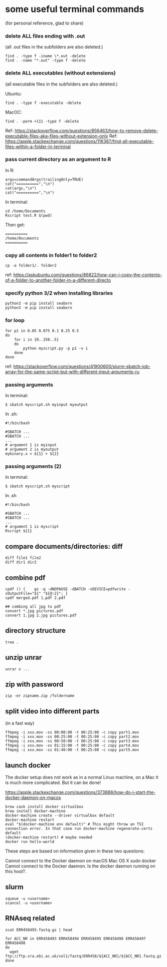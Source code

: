 # some useful terminal commands
(for personal reference, glad to share)

### delete ALL files ending with .out
(all .out files in the subfolders are also deleted.)
```
find . -type f -iname \*.out -delete
find . -name "*.out" -type f -delete
```

### delete ALL executables (without extensions)
(all executable files in the subfolders are also deleted.)

Ubuntu:
```
find . -type f -executable -delete
```

MacOC:
```
find . -perm +111 -type f -delete
```

Ref: https://stackoverflow.com/questions/856463/how-to-remove-delete-executable-files-aka-files-without-extension-only
Ref: https://apple.stackexchange.com/questions/116367/find-all-executable-files-within-a-folder-in-terminal

### pass current directory as an argument to R
In R:
```
args=commandArgs(trailingOnly=TRUE)
cat("==========","\n")
cat(args,"\n")
cat("==========","\n")
```
In terminal:
```
cd /home/Documents
Rscript test.R $(pwd)
```
Then get:
```
==========
/home/Documents
==========
```

### copy all contents in folder1 to folder2
```
cp -a folder1/. folder2
```
ref: https://askubuntu.com/questions/86822/how-can-i-copy-the-contents-of-a-folder-to-another-folder-in-a-different-directo

### specify python 3/2 when installing libraries
```
python3 -m pip install seaborn
python3 -m pip install seaborn
```
### for loop
```
for p1 in 0.05 0.075 0.1 0.25 0.5
do
    for i in {0..150..5}
    do
        python myscript.py -p p1 -v i
    done
done
```
ref: https://stackoverflow.com/questions/41900600/slurm-sbatch-job-array-for-the-same-script-but-with-different-input-arguments-ru

### passing arguments
In terminal:
```
$ sbatch myscript.sh myinput myoutput
```
In .sh:
```
#!/bin/bash

#SBATCH ...
#SBATCH ...
...
# argument 1 is myinput
# argument 2 is myoutput
mybinary.x < ${1} > ${2}
```

### passing arguments (2)

In terminal:
```
$ sbatch myscript.sh myscript
```
In .sh
```
#!/bin/bash

#SBATCH ...
#SBATCH ...
...
# argument 1 is myscript
Rscript ${1}
```

## compare documents/directories: diff
```
diff file1 file2
diff dir1 dir2
```

## combine pdf

```
cpdf () {    gs -q -dNOPAUSE -dBATCH -sDEVICE=pdfwrite -sOutputFile="$1" "${@:2}"; }
cpdf merged.pdf 1.pdf 2.pdf

## combing all jpg to pdf
convert *.jpg pictures.pdf
convert 1.jpg 2.jpg pictures.pdf
```

## directory structure

```
tree .
```

## unzip unrar

```
unrar x ...
```

## zip with password

```
zip -er zipname.zip /foldername
```

## split video into different parts

(in a fast way)
```
ffmpeg -i xxx.mov -ss 00:00:00 -t 00:25:00 -c copy part1.mov
ffmpeg -i xxx.mov -ss 00:25:00 -t 00:25:00 -c copy part2.mov
ffmpeg -i xxx.mov -ss 00:50:00 -t 00:25:00 -c copy part3.mov
ffmpeg -i xxx.mov -ss 01:15:00 -t 00:25:00 -c copy part4.mov
ffmpeg -i xxx.mov -ss 01:40:00 -t 00:25:00 -c copy part5.mov
```

## launch docker

The docker setup does not work as in a normal Linux machine, on a Mac it is much more complicated. But it can be done!

https://apple.stackexchange.com/questions/373888/how-do-i-start-the-docker-daemon-on-macos

```
brew cask install docker virtualbox
brew install docker-machine
docker-machine create --driver virtualbox default
docker-machine restart
eval "$(docker-machine env default)" # This might throw an TSI connection error. In that case run docker-machine regenerate-certs default
(docker-machine restart) # maybe needed
docker run hello-world
```

These steps are based on information given in these two questions:

Cannot connect to the Docker daemon on macOS
Mac OS X sudo docker Cannot connect to the Docker daemon. Is the docker daemon running on this host?.

## slurm

```
squeue -u <username>
scancel -u <username>
```

## RNAseq related

```
zcat ERR458493.fastq.gz | head

for ACC_NR in ERR458493 ERR458494 ERR458495 ERR458496 ERR458497 ERR458498
do
  wget ftp://ftp.sra.ebi.ac.uk/vol1/fastq/ERR458/${ACC_NR}/${ACC_NR}.fastq.gz
done
```

